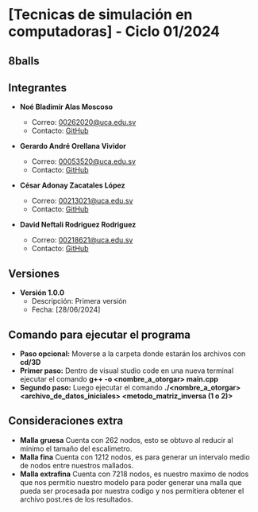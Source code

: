 # [Tecnicas de simulación en computadoras] - Ciclo 01/2024

## 8balls

## Integrantes

- **Noé Bladimir Alas Moscoso**
  - Correo: 00262020@uca.edu.sv
  - Contacto: [GitHub](https://github.com/noealas53)

- **Gerardo André Orellana Vividor**
  - Correo: 00053520@uca.edu.sv
  - Contacto: [GitHub](https://github.com/Gerarvvdor)

- **César Adonay Zacatales López**
  - Correo: 00213021@uca.edu.sv
  - Contacto: [GitHub](https://github.com/cesarzacatales)

- **David Neftali Rodriguez Rodriguez**
  - Correo: 00218621@uca.edu.sv
  - Contacto: [GitHub](https://github.com/00218621)

## Versiones

- **Versión 1.0.0**
  - Descripción: Primera versión
  - Fecha: [28/06/2024]
 
## Comando para ejecutar el programa

  - **Paso opcional:** Moverse a la carpeta donde estarán los archivos con **cd/3D**
  - **Primer paso:** Dentro de visual studio code en una nueva terminal ejecutar el comando **g++ -o <nombre_a_otorgar> main.cpp**
  - **Segundo paso:** Luego ejecutar el comando **./<nombre_a_otorgar> <archivo_de_datos_iniciales> <metodo_matriz_inversa (1 o 2)>**

## Consideraciones extra
  - **Malla gruesa** Cuenta con 262 nodos, esto se obtuvo al reducir al minimo el tamaño del escalimetro.
  - **Malla fina** Cuenta con 1212 nodos, es para generar un intervalo medio de nodos entre nuestros mallados.
  - **Malla extrafina** Cuenta con 7218 nodos, es nuestro maximo de nodos que nos permitio nuestro modelo para poder generar una malla que pueda
     ser procesada por nuestra codigo y nos permitiera obtener el archivo post.res de los resultados.  
